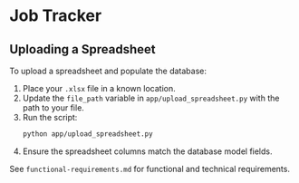 # Job Tracker

## Uploading a Spreadsheet

To upload a spreadsheet and populate the database:

1. Place your `.xlsx` file in a known location.
2. Update the `file_path` variable in `app/upload_spreadsheet.py` with the path to your file.
3. Run the script:
   ```bash
   python app/upload_spreadsheet.py
   ```
4. Ensure the spreadsheet columns match the database model fields.

See `functional-requirements.md` for functional and technical requirements.
